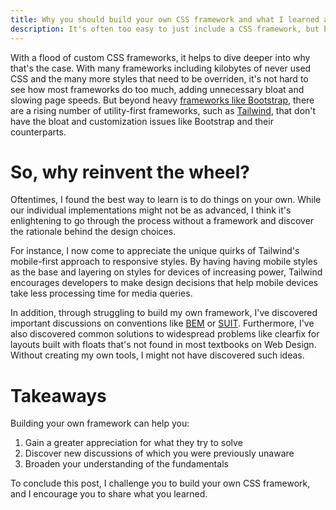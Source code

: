 ```yaml
---
title: Why you should build your own CSS framework and what I learned as a result
description: It's often too easy to just include a CSS framework, but before we mindlessly add it to our projects, let's consider what we are losing out on by doing so. 
---
```


With a flood of custom CSS frameworks, it helps to dive deeper into why that's the case. With many frameworks including kilobytes of never used CSS and the many more styles that need to be overriden, it's not hard to see how most frameworks do too much, adding unnecessary bloat and slowing page speeds. But beyond heavy [frameworks like Bootstrap](https://getbootstrap.com/), there are a rising number of utility-first frameworks, such as [Tailwind](https://tailwindcss.com/), that don't have the bloat and customization issues like Bootstrap and their counterparts.

# So, why reinvent the wheel?
Oftentimes, I found the best way to learn is to do things on your own. While our individual implementations might not be as advanced, I think it's enlightening to go through the process without a framework and discover the rationale behind the design choices.

For instance, I now come to appreciate the unique quirks of Tailwind's mobile-first approach to responsive styles. By having having mobile styles as the base and layering on styles for devices of increasing power, Tailwind encourages developers to make design decisions that help mobile devices take less processing time for media queries.

In addition, through struggling to build my own framework, I've discovered important discussions on conventions like [BEM](https://getbem.com/) or [SUIT](https://suitcss.github.io/). Furthermore, I've also discovered common solutions to widespread problems like clearfix for layouts built with floats that's not found in most textbooks on Web Design. Without creating my own tools, I might not have discovered such ideas. 

# Takeaways
Building your own framework can help you:
1. Gain a greater appreciation for what they try to solve
2. Discover new discussions of which you were previously unaware
3. Broaden your understanding of the fundamentals

To conclude this post, I challenge you to build your own CSS framework, and I encourage you to share what you learned. 
